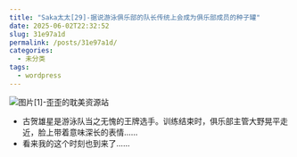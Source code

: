 ```yaml
---
title: "Saka太太[29]-据说游泳俱乐部的队长传统上会成为俱乐部成员的种子罐"
date: 2025-06-02T22:32:52
slug: 31e97a1d
permalink: /posts/31e97a1d/
categories:
  - 未分类
tags:
  - wordpress
---
```


![图片[1]-歪歪的耽美资源站](/images/wp/31e97a1d-e1b78d4f.jpg)

*   古贺雄星是游泳队当之无愧的王牌选手。训练结束时，俱乐部主管大野晃平走近，脸上带着意味深长的表情……
*   看来我的这个时刻也到来了……
